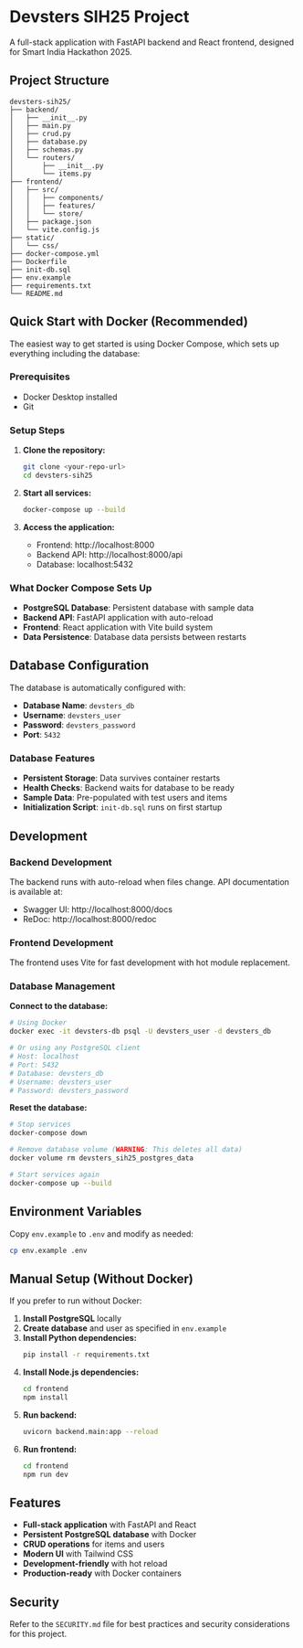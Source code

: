 # Devsters SIH25 Project

A full-stack application with FastAPI backend and React frontend, designed for Smart India Hackathon 2025.

## Project Structure

```
devsters-sih25/
├── backend/
│   ├── __init__.py
│   ├── main.py
│   ├── crud.py
│   ├── database.py
│   ├── schemas.py
│   └── routers/
│       ├── __init__.py
│       └── items.py
├── frontend/
│   ├── src/
│   │   ├── components/
│   │   ├── features/
│   │   └── store/
│   ├── package.json
│   └── vite.config.js
├── static/
│   └── css/
├── docker-compose.yml
├── Dockerfile
├── init-db.sql
├── env.example
├── requirements.txt
└── README.md
```

## Quick Start with Docker (Recommended)

The easiest way to get started is using Docker Compose, which sets up everything including the database:

### Prerequisites
- Docker Desktop installed
- Git

### Setup Steps

1. **Clone the repository:**
   ```bash
   git clone <your-repo-url>
   cd devsters-sih25
   ```

2. **Start all services:**
   ```bash
   docker-compose up --build
   ```

3. **Access the application:**
   - Frontend: http://localhost:8000
   - Backend API: http://localhost:8000/api
   - Database: localhost:5432

### What Docker Compose Sets Up

- **PostgreSQL Database**: Persistent database with sample data
- **Backend API**: FastAPI application with auto-reload
- **Frontend**: React application with Vite build system
- **Data Persistence**: Database data persists between restarts

## Database Configuration

The database is automatically configured with:
- **Database Name**: `devsters_db`
- **Username**: `devsters_user`
- **Password**: `devsters_password`
- **Port**: `5432`

### Database Features

- **Persistent Storage**: Data survives container restarts
- **Health Checks**: Backend waits for database to be ready
- **Sample Data**: Pre-populated with test users and items
- **Initialization Script**: `init-db.sql` runs on first startup

## Development

### Backend Development
The backend runs with auto-reload when files change. API documentation is available at:
- Swagger UI: http://localhost:8000/docs
- ReDoc: http://localhost:8000/redoc

### Frontend Development
The frontend uses Vite for fast development with hot module replacement.

### Database Management

**Connect to the database:**
```bash
# Using Docker
docker exec -it devsters-db psql -U devsters_user -d devsters_db

# Or using any PostgreSQL client
# Host: localhost
# Port: 5432
# Database: devsters_db
# Username: devsters_user
# Password: devsters_password
```

**Reset the database:**
```bash
# Stop services
docker-compose down

# Remove database volume (WARNING: This deletes all data)
docker volume rm devsters_sih25_postgres_data

# Start services again
docker-compose up --build
```

## Environment Variables

Copy `env.example` to `.env` and modify as needed:

```bash
cp env.example .env
```

## Manual Setup (Without Docker)

If you prefer to run without Docker:

1. **Install PostgreSQL** locally
2. **Create database** and user as specified in `env.example`
3. **Install Python dependencies:**
   ```bash
   pip install -r requirements.txt
   ```
4. **Install Node.js dependencies:**
   ```bash
   cd frontend
   npm install
   ```
5. **Run backend:**
   ```bash
   uvicorn backend.main:app --reload
   ```
6. **Run frontend:**
   ```bash
   cd frontend
   npm run dev
   ```

## Features

- **Full-stack application** with FastAPI and React
- **Persistent PostgreSQL database** with Docker
- **CRUD operations** for items and users
- **Modern UI** with Tailwind CSS
- **Development-friendly** with hot reload
- **Production-ready** with Docker containers

## Security

Refer to the `SECURITY.md` file for best practices and security considerations for this project.